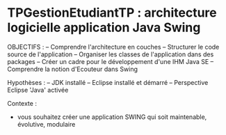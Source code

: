 # TPGestionEtudiantTP : architecture logicielle application Java Swing

OBJECTIFS :
– Comprendre l'architecture en couches
– Structurer le code source de l'application
– Organiser les classes de l'application dans des packages
– Créer un cadre pour le développement d'une IHM Java SE
– Comprendre la notion d'Ecouteur dans Swing

Hypothèses :
– JDK installé
– Eclipse installé et démarré
– Perspective Eclipse 'Java' activée

Contexte :
- vous souhaitez créer une application SWING qui soit maintenable, évolutive, modulaire


